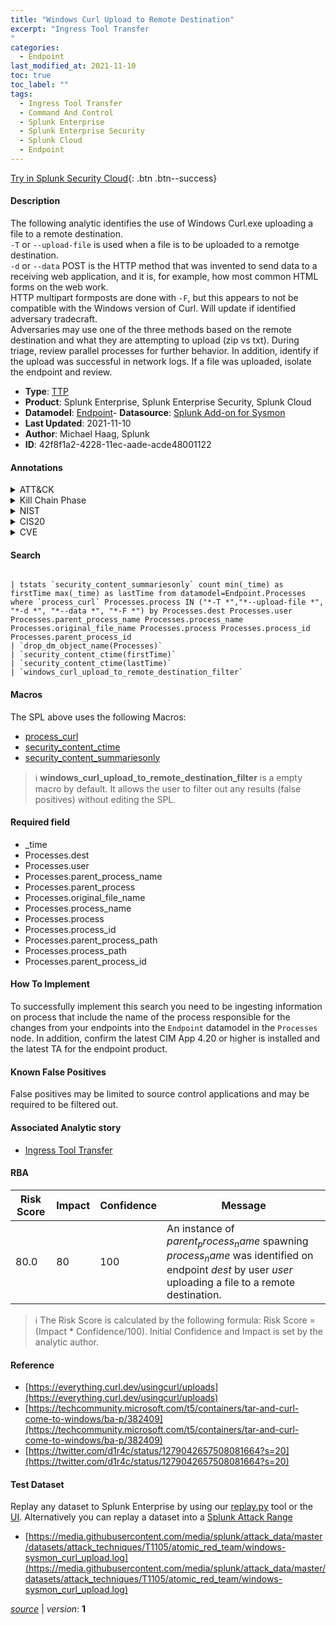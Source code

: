 ```yaml
---
title: "Windows Curl Upload to Remote Destination"
excerpt: "Ingress Tool Transfer
"
categories:
  - Endpoint
last_modified_at: 2021-11-10
toc: true
toc_label: ""
tags:
  - Ingress Tool Transfer
  - Command And Control
  - Splunk Enterprise
  - Splunk Enterprise Security
  - Splunk Cloud
  - Endpoint
---
```




[Try in Splunk Security Cloud](https://www.splunk.com/en_us/products/cyber-security.html){: .btn .btn--success}

#### Description

The following analytic identifies the use of Windows Curl.exe uploading a file to a remote destination. \
`-T` or `--upload-file` is used when a file is to be uploaded to a remotge destination. \
`-d` or `--data` POST is the HTTP method that was invented to send data to a receiving web application, and it is, for example, how most common HTML forms on the web work. \
HTTP multipart formposts are done with `-F`, but this appears to not be compatible with the Windows version of Curl. Will update if identified adversary tradecraft. \
Adversaries may use one of the three methods based on the remote destination and what they are attempting to upload (zip vs txt). During triage, review parallel processes for further behavior. In addition, identify if the upload was successful in network logs. If a file was uploaded, isolate the endpoint and review.

- **Type**: [TTP](https://github.com/splunk/security_content/wiki/Detection-Analytic-Types)
- **Product**: Splunk Enterprise, Splunk Enterprise Security, Splunk Cloud
- **Datamodel**: [Endpoint](https://docs.splunk.com/Documentation/CIM/latest/User/Endpoint)- **Datasource**: [Splunk Add-on for Sysmon](https://splunkbase.splunk.com/app/5709)
- **Last Updated**: 2021-11-10
- **Author**: Michael Haag, Splunk
- **ID**: 42f8f1a2-4228-11ec-aade-acde48001122


#### Annotations

<details>
  <summary>ATT&CK</summary>

<div markdown="1">


| ID             | Technique        |  Tactic             |
| -------------- | ---------------- |-------------------- |
| [T1105](https://attack.mitre.org/techniques/T1105/) | Ingress Tool Transfer | Command And Control |

</div>
</details>


<details>
  <summary>Kill Chain Phase</summary>

<div markdown="1">

* Exploitation


</div>
</details>


<details>
  <summary>NIST</summary>

<div markdown="1">



</div>
</details>

<details>
  <summary>CIS20</summary>

<div markdown="1">



</div>
</details>

<details>
  <summary>CVE</summary>

<div markdown="1">


</div>
</details>

#### Search 

```

| tstats `security_content_summariesonly` count min(_time) as firstTime max(_time) as lastTime from datamodel=Endpoint.Processes where `process_curl` Processes.process IN ("*-T *","*--upload-file *", "*-d *", "*--data *", "*-F *") by Processes.dest Processes.user Processes.parent_process_name Processes.process_name Processes.original_file_name Processes.process Processes.process_id Processes.parent_process_id 
| `drop_dm_object_name(Processes)` 
| `security_content_ctime(firstTime)` 
| `security_content_ctime(lastTime)` 
| `windows_curl_upload_to_remote_destination_filter`
```

#### Macros
The SPL above uses the following Macros:
* [process_curl](https://github.com/splunk/security_content/blob/develop/macros/process_curl.yml)
* [security_content_ctime](https://github.com/splunk/security_content/blob/develop/macros/security_content_ctime.yml)
* [security_content_summariesonly](https://github.com/splunk/security_content/blob/develop/macros/security_content_summariesonly.yml)

> :information_source:
> **windows_curl_upload_to_remote_destination_filter** is a empty macro by default. It allows the user to filter out any results (false positives) without editing the SPL.

#### Required field
* _time
* Processes.dest
* Processes.user
* Processes.parent_process_name
* Processes.parent_process
* Processes.original_file_name
* Processes.process_name
* Processes.process
* Processes.process_id
* Processes.parent_process_path
* Processes.process_path
* Processes.parent_process_id


#### How To Implement
To successfully implement this search you need to be ingesting information on process that include the name of the process responsible for the changes from your endpoints into the `Endpoint` datamodel in the `Processes` node. In addition, confirm the latest CIM App 4.20 or higher is installed and the latest TA for the endpoint product.

#### Known False Positives
False positives may be limited to source control applications and may be required to be filtered out.

#### Associated Analytic story
* [Ingress Tool Transfer](/stories/ingress_tool_transfer)




#### RBA

| Risk Score  | Impact      | Confidence   | Message      |
| ----------- | ----------- |--------------|--------------|
| 80.0 | 80 | 100 | An instance of $parent_process_name$ spawning $process_name$ was identified on endpoint $dest$ by user $user$ uploading a file to a remote destination. |


> :information_source:
> The Risk Score is calculated by the following formula: Risk Score = (Impact * Confidence/100). Initial Confidence and Impact is set by the analytic author. 

#### Reference

* [https://everything.curl.dev/usingcurl/uploads](https://everything.curl.dev/usingcurl/uploads)
* [https://techcommunity.microsoft.com/t5/containers/tar-and-curl-come-to-windows/ba-p/382409](https://techcommunity.microsoft.com/t5/containers/tar-and-curl-come-to-windows/ba-p/382409)
* [https://twitter.com/d1r4c/status/1279042657508081664?s=20](https://twitter.com/d1r4c/status/1279042657508081664?s=20)



#### Test Dataset
Replay any dataset to Splunk Enterprise by using our [replay.py](https://github.com/splunk/attack_data#using-replaypy) tool or the [UI](https://github.com/splunk/attack_data#using-ui).
Alternatively you can replay a dataset into a [Splunk Attack Range](https://github.com/splunk/attack_range#replay-dumps-into-attack-range-splunk-server)


* [https://media.githubusercontent.com/media/splunk/attack_data/master/datasets/attack_techniques/T1105/atomic_red_team/windows-sysmon_curl_upload.log](https://media.githubusercontent.com/media/splunk/attack_data/master/datasets/attack_techniques/T1105/atomic_red_team/windows-sysmon_curl_upload.log)



[*source*](https://github.com/splunk/security_content/tree/develop/detections/endpoint/windows_curl_upload_to_remote_destination.yml) \| *version*: **1**